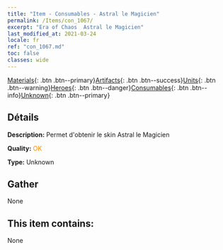 ```yaml
---
title: "Item - Consumables - Astral le Magicien"
permalink: /Items/con_1067/
excerpt: "Era of Chaos  Astral le Magicien"
last_modified_at: 2021-03-24
locale: fr
ref: "con_1067.md"
toc: false
classes: wide
---
```

 [Materials](/fr/Items/){: .btn .btn--primary}[Artifacts](/fr/Items/Artifacts/){: .btn .btn--success}[Units](/fr/Items/Units/){: .btn .btn--warning}[Heroes](/fr/Items/Heroes/){: .btn .btn--danger}[Consumables](/fr/Items/Consumables/){: .btn .btn--info}[Unknown](/fr/Items/Unknown/){: .btn .btn--primary}

## Détails
 **Description:** Permet d'obtenir le skin Astral le Magicien

 **Quality:** <span style="color: #FF8C00">OK</span>

 **Type:** Unknown

## Gather

  None

## This item contains:

  None

